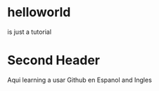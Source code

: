 # helloworld
is just a tutorial

# Second Header 
Aqui learning a usar Github en Espanol and Ingles
